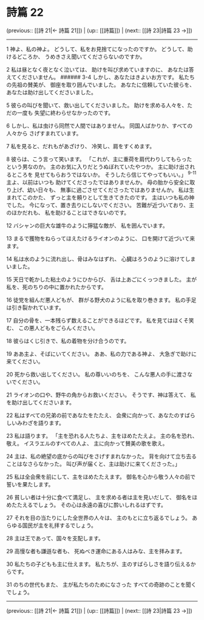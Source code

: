 # 詩篇 22

(previous:: [[詩 21|← 詩篇 21]]) | (up:: [[詩篇]]) | (next:: [[詩 23|詩篇 23 →]])

***


1 神よ、私の神よ。 どうして、私をお見捨てになったのですか。 どうして、助けるどころか、 うめきさえ聞いてくださらないのですか。 

2 私は昼となく夜となく泣いては、 助けを叫び求めていますのに、 あなたは答えてくださいません。 ###### 3-4 しかし、あなたはきよいお方です。 私たちの先祖の賛美が、 御座を取り囲んでいました。 あなたに信頼していた彼らを、 あなたは助け出してくださいました。 

5 彼らの叫びを聞いて、救い出してくださいました。 助けを求める人々を、ただの一度も 失望に終わらせなかったのです。 

6 しかし、私は虫けら同然で人間ではありません。 同国人ばかりか、すべての人々から さげすまれています。 

7 私を見ると、だれもがあざけり、 冷笑し、肩をすくめます。 

8 彼らは、こう言って笑います。 「これが、主に重荷を肩代わりしてもらった という男なのか。 主のお気に入りだとうぬぼれていたやつか。 主に助け出されるところを 見せてもらおうではないか。 そうしたら信じてやってもいい。」 <sup class="versenum">9-11</sup>主よ、以前はいつも 助けてくださったではありませんか。 母の胎から安全に取り上げ、幼い日々も、 無事に過ごさせてくださったではありませんか。 私は生まれてこのかた、 ずっと主を頼りとして生きてきたのです。 主はいつも私の神でした。 今になって、置き去りにしないでください。 苦難が近づいており、主のほかだれも、 私を助けることはできないのです。 

12 バシャンの巨大な雄牛のように獰猛な敵が、 私を囲んでいます。 

13 まるで獲物をねらってほえたけるライオンのように、 口を開けて近づいて来ます。 

14 私は水のように流れ出し、骨はみなはずれ、 心臓はろうのように溶けてしまいました。 

15 天日で乾かした粘土のようにひからび、 舌は上あごにくっつきました。 主が私を、死のちりの中に置かれたからです。 

16 徒党を組んだ悪人どもが、 群がる野犬のように私を取り巻きます。 私の手足は引き裂かれています。 

17 自分の骨を、一本残らず数えることができるほどです。 私を見てはほくそ笑む、 この悪人どもをごらんください。 

18 彼らはくじ引きで、私の着物を分け合うのです。 

19 ああ主よ、そばにいてください。 ああ、私の力である神よ、 大急ぎで助けに来てください。 

20 死から救い出してください。 私の尊いいのちを、 こんな悪人の手に渡さないでください。 

21 ライオンの口や、野牛の角からお救いください。 そうです、神は答えて、 私を助け出してくださいます。 

22 私はすべての兄弟の前であなたをたたえ、 会衆に向かって、あなたのすばらしいみわざを語ります。 

23 私は語ります。 「主を恐れる人たちよ、主をほめたたえよ。 主の名を恐れ、敬え。 イスラエルのすべての人よ、 主に向かって賛美の歌を歌え。 

24 主は、私の絶望の底からの叫びをさげすまれなかった。 背を向けて立ち去ることはなさらなかった。 叫び声が届くと、主は助けに来てくださった。」 

25 私は全会衆を前にして、主をほめたたえます。 御名を心から敬う人々の前で誓いを果たします。 

26 貧しい者は十分に食べて満足し、 主を求める者は主を見いだして、 御名をほめたたえるでしょう。 その心は永遠の喜びに酔いしれるはずです。 

27 それを目の当たりにした全世界の人々は、 主のもとに立ち返るでしょう。 あらゆる国民が主を礼拝するでしょう。 

28 主は王であって、国々を支配します。 

29 高慢な者も謙遜な者も、 死ぬべき運命にある人はみな、主を拝みます。 

30 私たちの子どもも主に仕えます。 私たちが、主のすばらしさを語り伝えるからです。 

31 のちの世代もまた、 主が私たちのためになさった すべての奇跡のことを聞くでしょう。

***

(previous:: [[詩 21|← 詩篇 21]]) | (up:: [[詩篇]]) | (next:: [[詩 23|詩篇 23 →]])

